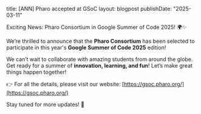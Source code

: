 title: [ANN] Pharo accepted at GSoC
layout: blogpost
publishDate: "2025-03-11"

Exciting News: Pharo Consortium in Google Summer of Code 2025! 🌍✨

We’re thrilled to announce that the **Pharo Consortium** has been selected to participate in this year's **Google Summer of Code 2025** edition!

We can’t wait to collaborate with amazing students from around the globe. Get ready for a summer of **innovation, learning, and fun**! Let’s make great things happen together!

👉 For all the details, please visit our website: [https://gsoc.pharo.org/](https://gsoc.pharo.org/)

Stay tuned for more updates! 🚀